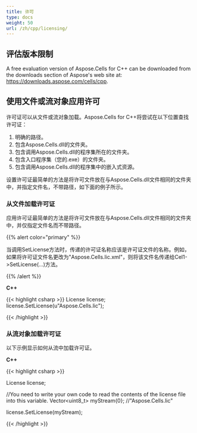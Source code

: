 ```yaml
---
title: 许可
type: docs
weight: 50
url: /zh/cpp/licensing/
---
```


## **评估版本限制**
A free evaluation version of Aspose.Cells for C++ can be downloaded from the downloads section of Aspose's web site at: <https://downloads.aspose.com/cells/cpp>.
## **使用文件或流对象应用许可**
许可证可以从文件或流对象加载。Aspose.Cells for C++将尝试在以下位置查找许可证：

1. 明确的路径。
1. 包含Aspose.Cells.dll的文件夹。
1. 包含调用Aspose.Cells.dll的程序集所在的文件夹。
1. 包含入口程序集（您的.exe）的文件夹。
1. 包含调用Aspose.Cells.dll的程序集中的嵌入式资源。

设置许可证最简单的方法是将许可文件放在与Aspose.Cells.dll文件相同的文件夹中，并指定文件名，不带路径，如下面的例子所示。
### **从文件加载许可证**
应用许可证最简单的方法是将许可文件放在与Aspose.Cells.dll文件相同的文件夹中，并仅指定文件名而不带路径。

{{% alert color="primary" %}} 

当调用SetLicense方法时，传递的许可证名称应该是许可证文件的名称。例如，如果将许可证文件名更改为"Aspose.Cells.lic.xml"，则将该文件名传递给Cel1->SetLicense(...)方法。

{{% /alert %}} 

**C++**

{{< highlight csharp >}}
  License license;
  license.SetLicense(u"Aspose.Cells.lic");

{{< /highlight >}}
### **从流对象加载许可证**
以下示例显示如何从流中加载许可证。

**C++**

{{< highlight csharp >}}

  License license;

  //You need to write your own code to read the contents of the license file into this variable.
  Vector<uint8_t> myStream{0}; //"Aspose.Cells.lic"

  license.SetLicense(myStream);

{{< /highlight >}}
